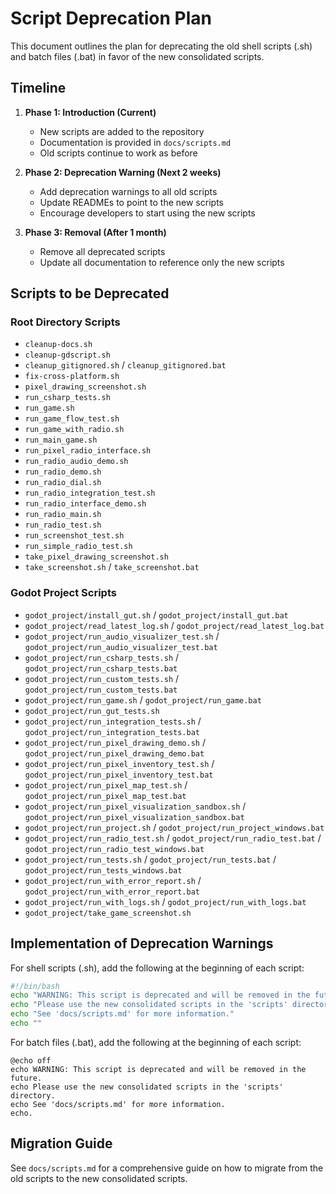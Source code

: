 # Script Deprecation Plan

This document outlines the plan for deprecating the old shell scripts (.sh) and batch files (.bat) in favor of the new consolidated scripts.

## Timeline

1. **Phase 1: Introduction (Current)** 
   - New scripts are added to the repository
   - Documentation is provided in `docs/scripts.md`
   - Old scripts continue to work as before

2. **Phase 2: Deprecation Warning (Next 2 weeks)**
   - Add deprecation warnings to all old scripts
   - Update READMEs to point to the new scripts
   - Encourage developers to start using the new scripts

3. **Phase 3: Removal (After 1 month)**
   - Remove all deprecated scripts
   - Update all documentation to reference only the new scripts

## Scripts to be Deprecated

### Root Directory Scripts

- `cleanup-docs.sh`
- `cleanup-gdscript.sh`
- `cleanup_gitignored.sh` / `cleanup_gitignored.bat`
- `fix-cross-platform.sh`
- `pixel_drawing_screenshot.sh`
- `run_csharp_tests.sh`
- `run_game.sh`
- `run_game_flow_test.sh`
- `run_game_with_radio.sh`
- `run_main_game.sh`
- `run_pixel_radio_interface.sh`
- `run_radio_audio_demo.sh`
- `run_radio_demo.sh`
- `run_radio_dial.sh`
- `run_radio_integration_test.sh`
- `run_radio_interface_demo.sh`
- `run_radio_main.sh`
- `run_radio_test.sh`
- `run_screenshot_test.sh`
- `run_simple_radio_test.sh`
- `take_pixel_drawing_screenshot.sh`
- `take_screenshot.sh` / `take_screenshot.bat`

### Godot Project Scripts

- `godot_project/install_gut.sh` / `godot_project/install_gut.bat`
- `godot_project/read_latest_log.sh` / `godot_project/read_latest_log.bat`
- `godot_project/run_audio_visualizer_test.sh` / `godot_project/run_audio_visualizer_test.bat`
- `godot_project/run_csharp_tests.sh` / `godot_project/run_csharp_tests.bat`
- `godot_project/run_custom_tests.sh` / `godot_project/run_custom_tests.bat`
- `godot_project/run_game.sh` / `godot_project/run_game.bat`
- `godot_project/run_gut_tests.sh`
- `godot_project/run_integration_tests.sh` / `godot_project/run_integration_tests.bat`
- `godot_project/run_pixel_drawing_demo.sh` / `godot_project/run_pixel_drawing_demo.bat`
- `godot_project/run_pixel_inventory_test.sh` / `godot_project/run_pixel_inventory_test.bat`
- `godot_project/run_pixel_map_test.sh` / `godot_project/run_pixel_map_test.bat`
- `godot_project/run_pixel_visualization_sandbox.sh` / `godot_project/run_pixel_visualization_sandbox.bat`
- `godot_project/run_project.sh` / `godot_project/run_project_windows.bat`
- `godot_project/run_radio_test.sh` / `godot_project/run_radio_test.bat` / `godot_project/run_radio_test_windows.bat`
- `godot_project/run_tests.sh` / `godot_project/run_tests.bat` / `godot_project/run_tests_windows.bat`
- `godot_project/run_with_error_report.sh` / `godot_project/run_with_error_report.bat`
- `godot_project/run_with_logs.sh` / `godot_project/run_with_logs.bat`
- `godot_project/take_game_screenshot.sh`

## Implementation of Deprecation Warnings

For shell scripts (.sh), add the following at the beginning of each script:

```bash
#!/bin/bash
echo "WARNING: This script is deprecated and will be removed in the future."
echo "Please use the new consolidated scripts in the 'scripts' directory."
echo "See 'docs/scripts.md' for more information."
echo ""
```

For batch files (.bat), add the following at the beginning of each script:

```batch
@echo off
echo WARNING: This script is deprecated and will be removed in the future.
echo Please use the new consolidated scripts in the 'scripts' directory.
echo See 'docs/scripts.md' for more information.
echo.
```

## Migration Guide

See `docs/scripts.md` for a comprehensive guide on how to migrate from the old scripts to the new consolidated scripts.
